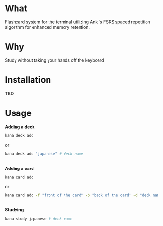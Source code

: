 # What

Flashcard system for the terminal utilizing Anki's FSRS spaced repetition algorithm for enhanced memory retention.

# Why

Study without taking your hands off the keyboard

# Installation

TBD

# Usage

<b>Adding a deck</b>

```bash
kana deck add
```

or

```bash
kana deck add "japanese" # deck name
```

<br/>
<b>Adding a card</b>

```bash
kana card add
```

or

```bash
kana card add -f "front of the card" -b "back of the card" -d "deck name"
```

<br/>
<b>Studying</b>

```bash
kana study japanese # deck name
```
